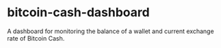 # bitcoin-cash-dashboard
A dashboard for monitoring the balance of a wallet and current exchange rate of Bitcoin Cash.
